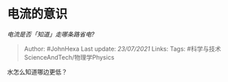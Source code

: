 # 电流的意识
*电流是否「知道」走哪条路省电?*

> Author: #JohnHexa
Last update: *23/07/2021* 
Links: 
Tags: #科学与技术ScienceAndTech/物理学Physics 

 
水怎么知道哪边更低？



